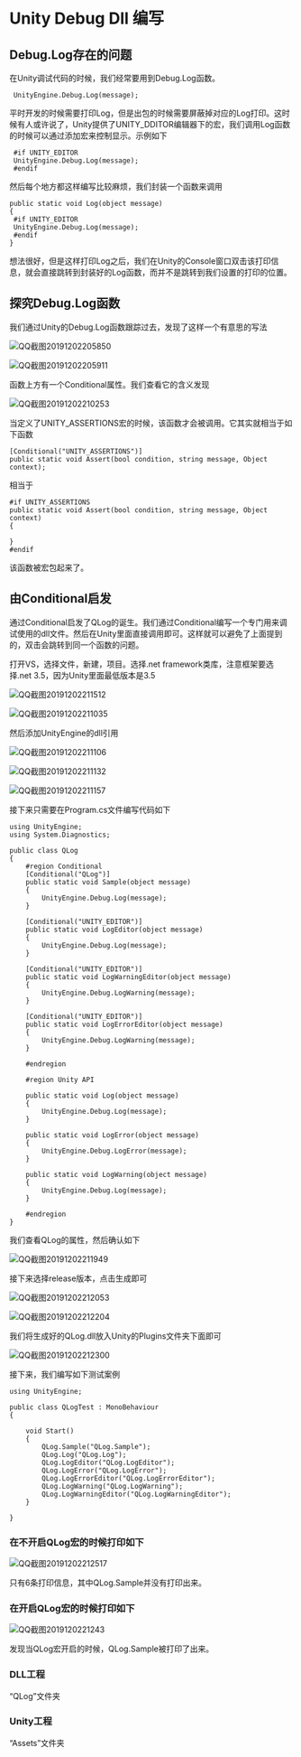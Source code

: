 # Unity Debug Dll 编写

## Debug.Log存在的问题

在Unity调试代码的时候，我们经常要用到Debug.Log函数。

```
 UnityEngine.Debug.Log(message);
```

平时开发的时候需要打印Log，但是出包的时候需要屏蔽掉对应的Log打印。这时候有人或许说了，Unity提供了UNITY_DDITOR编辑器下的宏，我们调用Log函数的时候可以通过添加宏来控制显示。示例如下

```
 #if UNITY_EDITOR
 UnityEngine.Debug.Log(message);
 #endif
```

然后每个地方都这样编写比较麻烦，我们封装一个函数来调用

```
public static void Log(object message)
{
 #if UNITY_EDITOR
 UnityEngine.Debug.Log(message);
 #endif
}
```

想法很好，但是这样打印Log之后，我们在Unity的Console窗口双击该打印信息，就会直接跳转到封装好的Log函数，而并不是跳转到我们设置的打印的位置。

## 探究Debug.Log函数

我们通过Unity的Debug.Log函数跟踪过去，发现了这样一个有意思的写法

![QQ截图20191202205850](./Images/QQ截图20191202205850.png)

![QQ截图20191202205911](./Images/QQ截图20191202205911.png)

函数上方有一个Conditional属性。我们查看它的含义发现

![QQ截图20191202210253](./Images/QQ截图20191202210253.png)

当定义了UNITY_ASSERTIONS宏的时候，该函数才会被调用。它其实就相当于如下函数

```
[Conditional("UNITY_ASSERTIONS")]
public static void Assert(bool condition, string message, Object context);
```

相当于

```
#if UNITY_ASSERTIONS
public static void Assert(bool condition, string message, Object context)
{
 
}
#endif
```

该函数被宏包起来了。

## 由Conditional启发

通过Conditional启发了QLog的诞生。我们通过Conditional编写一个专门用来调试使用的dll文件。然后在Unity里面直接调用即可。这样就可以避免了上面提到的，双击会跳转到同一个函数的问题。

打开VS，选择文件，新建，项目。选择.net framework类库，注意框架要选择.net 3.5，因为Unity里面最低版本是3.5

![QQ截图20191202211512](./Images/QQ截图20191202211512.png)

![QQ截图20191202211035](./Images/QQ截图20191202211035.png)

然后添加UnityEngine的dll引用

![QQ截图20191202211106](./Images/QQ截图20191202211106.png)



![QQ截图20191202211132](./Images/QQ截图20191202211132.png)

![QQ截图20191202211157](./Images/QQ截图20191202211157.png)

接下来只需要在Program.cs文件编写代码如下

```
using UnityEngine;
using System.Diagnostics;

public class QLog
{
    #region Conditional
    [Conditional("QLog")]
    public static void Sample(object message)
    {
        UnityEngine.Debug.Log(message);
    }

    [Conditional("UNITY_EDITOR")]
    public static void LogEditor(object message)
    {
        UnityEngine.Debug.Log(message);
    }

    [Conditional("UNITY_EDITOR")]
    public static void LogWarningEditor(object message)
    {
        UnityEngine.Debug.LogWarning(message);
    }

    [Conditional("UNITY_EDITOR")]
    public static void LogErrorEditor(object message)
    {
        UnityEngine.Debug.LogWarning(message);
    }

    #endregion

    #region Unity API

    public static void Log(object message)
    {
        UnityEngine.Debug.Log(message);
    }

    public static void LogError(object message)
    {
        UnityEngine.Debug.LogError(message);
    }

    public static void LogWarning(object message)
    {
        UnityEngine.Debug.Log(message);
    }

    #endregion
}

```

我们查看QLog的属性，然后确认如下

![QQ截图20191202211949](./Images/QQ截图20191202211949.png)

接下来选择release版本，点击生成即可

![QQ截图20191202212053](./Images/QQ截图20191202212053.png)

![QQ截图20191202212204](./Images/QQ截图20191202212204.png)

我们将生成好的QLog.dll放入Unity的Plugins文件夹下面即可

![QQ截图20191202212300](./Images/QQ截图20191202212300.png)

接下来，我们编写如下测试案例

```
using UnityEngine;

public class QLogTest : MonoBehaviour
{

    void Start()
    {
        QLog.Sample("QLog.Sample");
        QLog.Log("QLog.Log");
        QLog.LogEditor("QLog.LogEditor");
        QLog.LogError("QLog.LogError");
        QLog.LogErrorEditor("QLog.LogErrorEditor");
        QLog.LogWarning("QLog.LogWarning");
        QLog.LogWarningEditor("QLog.LogWarningEditor");
    }

}
```

### 在不开启QLog宏的时候打印如下

![QQ截图20191202212517](./Images/QQ截图20191202212517.png)

只有6条打印信息，其中QLog.Sample并没有打印出来。

### 在开启QLog宏的时候打印如下

![QQ截图2019120221243](./Images/QQ截图20191202212434.png)

发现当QLog宏开启的时候，QLog.Sample被打印了出来。



### DLL工程

“QLog”文件夹



### Unity工程

“Assets”文件夹

